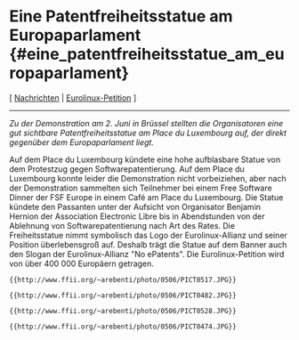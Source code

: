 # Eine Patentfreiheitsstatue am Europaparlament {#eine_patentfreiheitsstatue_am_europaparlament}

\[ [ Nachrichten](SwpatcninoDe "wikilink") \|
[Eurolinux-Petition](http://petition.eurolinux.org "wikilink") \]

------------------------------------------------------------------------

*Zu der Demonstration am 2. Juni in Brüssel stellten die Organisatoren
eine gut sichtbare Patentfreiheitsstatue am Place du Luxembourg auf, der
direkt gegenüber dem Europaparlament liegt.*

Auf dem Place du Luxembourg kündete eine hohe aufblasbare Statue von dem
Protestzug gegen Softwarepatentierung. Auf dem Place du Luxembourg
konnte leider die Demonstration nicht vorbeiziehen, aber nach der
Demonstration sammelten sich Teilnehmer bei einem Free Software Dinner
der FSF Europe in einem Café am Place du Luxembourg. Die Statue kündete
den Passanten unter der Aufsicht von Organisator Benjamin Hernion der
Association Electronic Libre bis in Abendstunden von der Ablehnung von
Softwarepatentierung nach Art des Rates. Die Freiheitsstatue nimmt
symbolisch das Logo der Eurolinux-Allianz und seiner Position
überlebensgroß auf. Deshalb trägt die Statue auf dem Banner auch den
Slogan der Eurolinux-Allianz \"No ePatents\". Die Eurolinux-Petition
wird von über 400 000 Europäern getragen.

```{=mediawiki}
{{http://www.ffii.org/~arebenti/photo/0506/PICT0517.JPG}}
```
```{=mediawiki}
{{http://www.ffii.org/~arebenti/photo/0506/PICT0482.JPG}}
```
```{=mediawiki}
{{http://www.ffii.org/~arebenti/photo/0506/PICT0528.JPG}}
```
```{=mediawiki}
{{http://www.ffii.org/~arebenti/photo/0506/PICT0474.JPG}}
```
